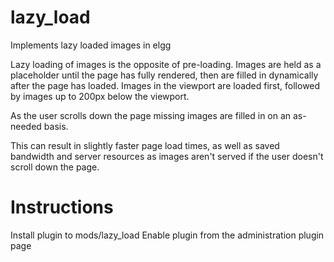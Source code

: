 lazy_load
=========

Implements lazy loaded images in elgg

Lazy loading of images is the opposite of pre-loading.  Images are held as a placeholder until
the page has fully rendered, then are filled in dynamically after the page has loaded.
Images in the viewport are loaded first, followed by images up to 200px below the viewport.

As the user scrolls down the page missing images are filled in on an as-needed basis.

This can result in slightly faster page load times, as well as saved bandwidth and server resources
as images aren't served if the user doesn't scroll down the page.


Instructions
============

Install plugin to mods/lazy_load
Enable plugin from the administration plugin page